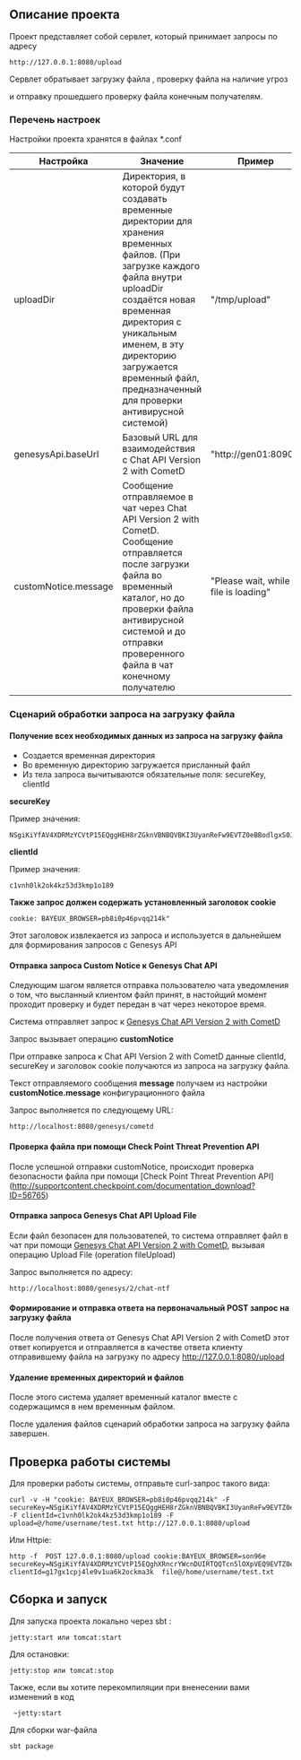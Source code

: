 ## Описание проекта

Проект представляет собой сервлет,
который принимает запросы по адресу  
```  
http://127.0.0.1:8080/upload
```
Сервлет обратывает загрузку файла , проверку файла на наличие угроз 

и отправку прошедшего проверку файла конечным получателям.


### Перечень настроек 
Настройки проекта хранятся в файлах *.conf
 
|Настройка|Значение|Пример|
|---|---|---|
|uploadDir|Директория, в которой будут создавать временные директории для хранения временных файлов. (При загрузке каждого файла внутри uploadDir создаётся новая временная директория с уникальным именем, в эту директорию загружается временный файл, предназначенный для проверки антивирусной системой) |"/tmp/upload"|
|genesysApi.baseUrl|Базовый URL для взаимодействия с Chat API Version 2 with CometD|"http://gen01:8090/"|
|customNotice.message|Сообщение отправляемое в чат через Chat API Version 2 with CometD. Сообщение отправляется после загрузки файла во временный каталог, но до проверки файла антивирусной системой и до отправки проверенного файла в чат конечному получателю|"Please wait, while file is loading"|

### Сценарий обработки запроса на загрузку файла

#### Получение всех необходимых данных из запроса на загрузку файла
* Создается временная директория
* Во временную директорию загружается присланный файл
* Из тела запроса вычитываются обязательные поля: secureKey, clientId 

__secureKey__

Пример значения:
```
NSgiKiYfAV4XDRMzYCVtP15EQggHEH8rZGknVBNBQVBKI3UyanReFw9EVTZ0eBBodlgxS0JVQn4LL29zXEFEFSBFcB4QGnNcQDI=
```
__clientId__

Пример значения:
```
c1vnh0lk2ok4kz53d3kmp1o189
```

__Также запрос должен содержать установленный заголовок cookie__

 
 ```
cookie: BAYEUX_BROWSER=pb8i0p46pvqq214k"
```

Этот заголовок извлекается из запроса и используется в дальнейшем для формирования запросов с Genesys API

#### Отправка запроса Сustom Notice к Genesys Chat API  

Следующим шагом является отправка пользователю чата уведомления о том,
что высланный клиентом файл принят, в настойщий момент проходит проверку 
и будет передан в чат через некоторое время.

Система отправляет запрос к [Genesys Chat API Version 2 with CometD](https://docs.genesys.com/Documentation/GMS/8.5.2/API/ChatAPIv2CometD)

Запрос вызывает операцию __customNotice__

При отправке запроса к Chat API Version 2 with CometD данные clientId, secureKey и заголовок cookie получаются из  запроса на загрузку файла. 

Текст отправляемого сообщения __message__ получаем из настройки __customNotice.message__ конфигурационного файла

Запрос выполняется по следующему URL:
```
http://localhost:8080/genesys/cometd
```

#### Проверка файла при помощи Check Point Threat Prevention API
После успешной отправки customNotice,
происходит проверка безопасности файла при помощи 
[Check Point Threat Prevention API] (http://supportcontent.checkpoint.com/documentation_download?ID=56765)

#### Отправка запроса Genesys Chat API Upload File
Если файл безопасен для пользователей,
то система отправляет файл в чат
при помощи [Genesys Chat API Version 2 with CometD](https://docs.genesys.com/Documentation/GMS/8.5.2/API/ChatAPIv2CometD), 
вызывая операцию Upload File
(operation  fileUpload)

Запрос выполняется по адресу:
```
http://localhost:8080/genesys/2/chat-ntf
```
#### Формирование и отправка ответа на первоначальный POST запрос на загрузку файла

После получения ответа от Genesys Chat API Version 2 with CometD этот ответ копируется и отправляется в качестве ответа клиенту отправившему файла на загрузку по адресу 
http://127.0.0.1:8080/upload

#### Удаление временных директорий и файлов
После этого система удаляет временный каталог вместе с содержащимся в нем временным файлом.

После удаления файлов сценарий обработки запроса на загрузку файла завершен.

  
## Проверка работы системы
Для проверки работы системы, отправьте curl-запрос
такого вида: 
```
curl -v -H "cookie: BAYEUX_BROWSER=pb8i0p46pvqq214k" -F secureKey=NSgiKiYfAV4XDRMzYCVtP15EQggHEH8rZGknVBNBQVBKI3UyanReFw9EVTZ0eBBodlgxS0JVQn4LL29zXEFEFSBFcB4QGnNcQDI= -F clientId=c1vnh0lk2ok4kz53d3kmp1o189 -F upload=@/home/username/test.txt http://127.0.0.1:8080/upload

```
Или Httpie:

```
http -f  POST 127.0.0.1:8080/upload cookie:BAYEUX_BROWSER=son96e  secureKey=NSgiKiYfAV4XDRMzYCVtP15EQghXRncrYWcnDUIRTQQTcn5lOXpVEQ9EVTZ0eBBodShGQ0NVQ3d+L29zXEFLFSBFcB4VDnNcRSo=  clientId=g17gx1cpj4le9v1ua6k2ockma3k  file@/home/username/test.txt
```
## Сборка и запуск

Для запуска проекта локально через sbt :
```
jetty:start или tomcat:start
```
Для остановки:
```
jetty:stop или tomcat:stop
```
Также, если вы хотите перекомпиляции при вненесении вами изменений в код
~~~
 ~jetty:start 
~~~


Для сборки war-файла 
```
sbt package 
```
